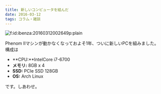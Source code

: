 ```yaml
---
title: 新しいコンピュータを組んだ
date: 2016-03-12
tags: コラム・雑談
---
```


<span itemscope itemtype="http://schema.org/Photograph"><img src="http://cdn-ak.f.st-hatena.com/images/fotolife/i/ibenza/20160312/20160312002649.png" alt="f:id:ibenza:20160312002649p:plain" title="f:id:ibenza:20160312002649p:plain" class="hatena-fotolife" itemprop="image"></span>

Phenom IIマシンが動かなくなっておよそ1年、ついに新しいPCを組みました。
構成は

- **CPU:**IntelCore i7-6700
- **メモリ:** 8GB x 4
- **SSD:** PCIe SSD 128GB
- **OS:** Arch Linux

です。しあわせ。

